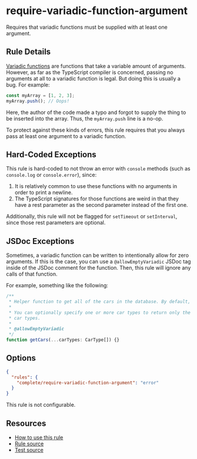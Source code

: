 # require-variadic-function-argument

Requires that variadic functions must be supplied with at least one argument.

## Rule Details

[Variadic functions](https://en.wikipedia.org/wiki/Variadic_function) are functions that take a variable amount of arguments. However, as far as the TypeScript compiler is concerned, passing no arguments at all to a variadic function is legal. But doing this is usually a bug. For example:

```ts
const myArray = [1, 2, 3];
myArray.push(); // Oops!
```

Here, the author of the code made a typo and forgot to supply the thing to be inserted into the array. Thus, the `myArray.push` line is a no-op.

To protect against these kinds of errors, this rule requires that you always pass at least one argument to a variadic function.

## Hard-Coded Exceptions

This rule is hard-coded to not throw an error with `console` methods (such as `console.log` or `console.error`), since:

1. It is relatively common to use these functions with no arguments in order to print a newline.
2. The TypeScript signatures for those functions are weird in that they have a rest parameter as the second parameter instead of the first one.

Additionally, this rule will not be flagged for `setTimeout` or `setInterval`, since those rest parameters are optional.

## JSDoc Exceptions

Sometimes, a variadic function can be written to intentionally allow for zero arguments. If this is the case, you can use a `@allowEmptyVariadic` JSDoc tag inside of the JSDoc comment for the function. Then, this rule will ignore any calls of that function.

For example, something like the following:

```ts
/**
 * Helper function to get all of the cars in the database. By default, it will return every car.
 *
 * You can optionally specify one or more car types to return only the cars that match the specified
 * car types.
 *
 * @allowEmptyVariadic
 */
function getCars(...carTypes: CarType[]) {}
```

## Options

```json
{
  "rules": {
    "complete/require-variadic-function-argument": "error"
  }
}
```

This rule is not configurable.

## Resources

- [How to use this rule](https://complete-ts.github.io/eslint-plugin-complete)
- [Rule source](https://github.com/complete-ts/complete/blob/main/packages/eslint-plugin-complete/src/rules/require-variadic-function-argument.ts)
- [Test source](https://github.com/complete-ts/complete/blob/main/packages/eslint-plugin-complete/tests/rules/require-variadic-function-argument.test.ts)
